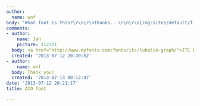 ```yaml
---
author:
  name: wnf
body: "What font is this?\r\n\r\nThanks...\r\n\r\n[img:sites/default/files/old-images/whatfont_6272.png]"
comments:
- author:
    name: Jan
    picture: 112311
  body: <a href="http://www.myfonts.com/fonts/itc/lubalin-graph/">ITC Lubalin Graph</a>.
  created: '2013-07-12 20:30:52'
- author:
    name: wnf
  body: Thank you!
  created: '2013-07-13 00:12:47'
date: '2013-07-12 20:21:17'
title: AIO font

---
```

